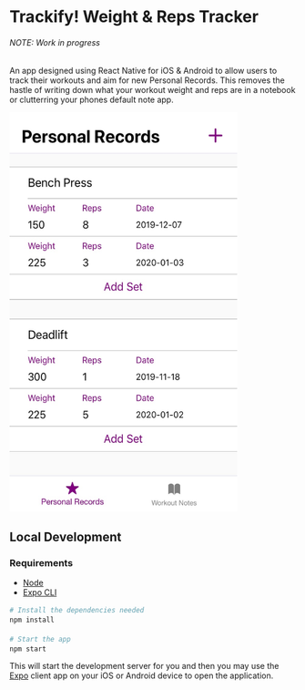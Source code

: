 # Trackify! Weight & Reps Tracker
###### NOTE: Work in progress

An app designed using React Native for iOS & Android to allow users to track their workouts and aim for new Personal Records.
This removes the hastle of writing down what your workout weight and reps are in a notebook or clutterring your phones default note app.

<p float="center">
<img src="images/pr_img.jpg" height=700 width=400>
</p>

## Local Development
### Requirements
 - [Node](https://nodejs.org/en/download/current/)
 - [Expo CLI](https://docs.expo.io/versions/latest/workflow/expo-cli/)

```sh
# Install the dependencies needed
npm install

# Start the app
npm start
```
This will start the development server for you and then you may use the [Expo](https://expo.io/) client app on your iOS or Android device to open the application.
